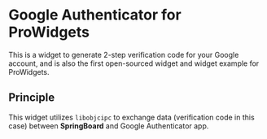 # Google Authenticator for ProWidgets
This is a widget to generate 2-step verification code for your Google account, and is also the first open-sourced widget and widget example for ProWidgets.

## Principle

This widget utilizes `libobjcipc` to exchange data (verification code in this case) between **SpringBoard** and Google Authenticator app.